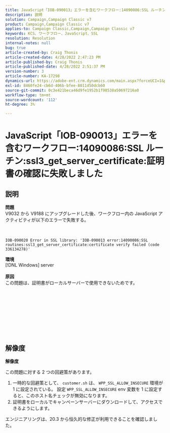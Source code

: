 ```yaml
---
title: JavaScript「IOB-090013」エラーを含むワークフロー:14090086:SSL ルーチン:ssl3_get_server_certificate:証明書の確認に失敗しました
description: 説明
solution: Campaign,Campaign Classic v7
product: Campaign,Campaign Classic v7
applies-to: Campaign Classic,Campaign,Campaign Classic v7
keywords: KCS、ワークフロー、JavaScript、SSL
resolution: Resolution
internal-notes: null
bug: true
article-created-by: Craig Thonis
article-created-date: 4/28/2022 2:47:23 PM
article-published-by: Craig Thonis
article-published-date: 4/28/2022 2:51:37 PM
version-number: 3
article-number: KA-17298
dynamics-url: https://adobe-ent.crm.dynamics.com/main.aspx?forceUCI=1&pagetype=entityrecord&etn=knowledgearticle&id=d9951f1b-02c7-ec11-a7b6-0022480a10ee
exl-id: 8460fe24-cb6d-406b-bfee-8011d50dcb60
source-git-commit: 0c3e421beca46d9fe1952b1f98538a50697216a0
workflow-type: tm+mt
source-wordcount: '112'
ht-degree: 3%

---
```


# JavaScript「IOB-090013」エラーを含むワークフロー:14090086:SSL ルーチン:ssl3_get_server_certificate:証明書の確認に失敗しました

## 説明

<b>問題</b>
<br>V9032 から V9188 にアップグレードした後、ワークフロー内の JavaScript アクティビティが以下のエラーで失敗する。 <br><br><br>

```
IOB-090020 Error in SSL library: 'IOB-090013 error:14090086:SSL routines:ssl3_get_server_certificate:certificate verify failed (code 336134278)'
```


<b>環境</b>
<br>[!DNL Windows] server<br><br>
<b>原因</b>
<br>この問題は、証明書がローカルサーバーで使用できないためです。<br><br> <br>

<br><br><br> <br><br> 

## 解像度


<b>解像度</b>

この問題に対する 2 つの回避策があります。
1. 一時的な回避策として、 `customer.sh` は、 `WPP_SSL_ALLOW_INSECURE` 環境が 1 に設定されている。 設定 `WPP_SSL_ALLOW_INSECURE` env 変数を 1 に設定すると、このホスト名チェックが無効になります。 
2. 証明書をローカルでキャンペーンサーバーにダウンロードして、アクセスできるようにします。

エンジニアリングは、20.3 から恒久的な修正が利用できることを確認しました。

